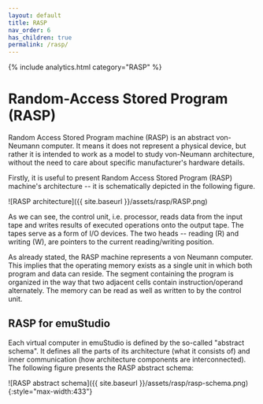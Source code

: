 ```yaml
---
layout: default
title: RASP
nav_order: 6
has_children: true
permalink: /rasp/
---
```


{% include analytics.html category="RASP" %}

# Random-Access Stored Program (RASP)

Random Access Stored Program machine (RASP) is an abstract von-Neumann computer. It means it does not represent a
physical device, but rather it is intended to work as a model to study von-Neumann architecture, without the need to
care about specific manufacturer's hardware details.

Firstly, it is useful to present Random Access Stored Program (RASP) machine's architecture -- it is schematically
depicted in the following figure.

![RASP architecture]({{ site.baseurl }}/assets/rasp/RASP.png)

As we can see, the control unit, i.e. processor, reads data from the input tape and writes results of executed
operations onto the output tape. The tapes serve as a form of I/O devices. The two heads -- reading (R) and writing (W),
are pointers to the current reading/writing position.

As already stated, the RASP machine represents a von Neumann computer. This implies that the operating memory exists as
a single unit in which both program and data can reside. The segment containing the program is organized in the way that
two adjacent cells contain instruction/operand alternately.
The memory can be read as well as written to by the control unit.

## RASP for emuStudio

Each virtual computer in emuStudio is defined by the so-called "abstract schema". It defines all the parts of its
architecture (what it consists of) and inner communication (how architecture components are interconnected). The
following figure presents the RASP abstract schema:

![RASP abstract schema]({{ site.baseurl }}/assets/rasp/rasp-schema.png){:style="max-width:433"}
